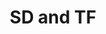 ---
self: "sd"
title: "SD and TF"
description: "Read and write files on an SD or microSD (TransFlash) card"
---